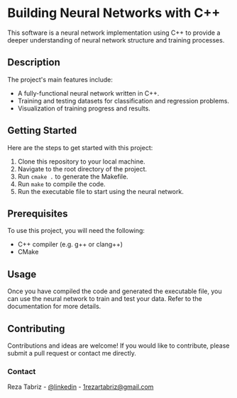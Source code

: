 # Building Neural Networks with C++

This software is a neural network implementation using C++ to provide a deeper understanding of neural network structure and training processes.

## Description

The project's main features include:

* A fully-functional neural network written in C++.
* Training and testing datasets for classification and regression problems.
* Visualization of training progress and results.

## Getting Started

Here are the steps to get started with this project:

1. Clone this repository to your local machine.
2. Navigate to the root directory of the project.
3. Run `cmake .` to generate the Makefile.
4. Run `make` to compile the code.
5. Run the executable file to start using the neural network.

## Prerequisites

To use this project, you will need the following:

* C++ compiler (e.g. g++ or clang++)
* CMake

## Usage

Once you have compiled the code and generated the executable file, you can use the neural network to train and test your data. Refer to the documentation for more details.

## Contributing

Contributions and ideas are welcome! If you would like to contribute, please submit a pull request or contact me directly.


<!-- CONTACT -->
### Contact

Reza Tabriz - [@linkedin](https://www.linkedin.com/in/%F0%9F%A6%88-reza-tabriz-a34612227/) - 1rezartabriz@gmail.com

